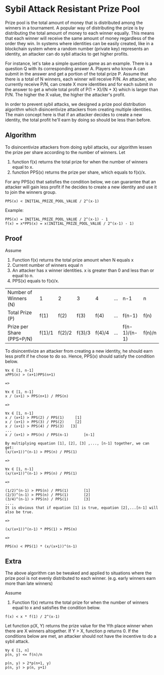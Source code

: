 # Sybil Attack Resistant Prize Pool

Prize pool is the total amount of money that is distributed among the winners in a tournament. A popular way of distributing the prize is by distributing the total amount of money to each winner equally. This means that each winner will receive the same amount of money regardless of the order they win. In systems where identities can be easily created, like in a blockchain system where a random number (private key) represents an identity, an attacker can do sybil attacks to get higher profits. 

For instance, let's take a simple question game as an example. There is a question Q with its corresponding answer A. Players who know A can submit in the answer and get a portion of the total prize P. Assume that there is a total of N winners, each winner will receive P/N. An attacker, who currently receive P/N, can create X more identities and for each submit in the answer to get a whole total profit of P(1 + X)/(N + X) which is larger than P/N. The higher the X value, the higher the attacker's profit.

In order to prevent sybil attacks, we designed a prize pool distribution algorithm which disincentivize attackers from creating multiple identities. The main concept here is that if an attacker decides to create a new identity, the total profit he'll earn by doing so should be less than before.

## Algorithm
To disincentivize attackers from doing sybil attacks, our algorithm lessen the prize per share according to the number of winners. 
Let 
1. function f(x) returns the total prize for when the number of winners equal to x. 
2. function PPS(x) returns the prize per share, which equals to f(x)/x.

For any PPS(x) that satisfies the condition below, we can guarantee that an attacker will gain less profit if he decides to create a new identity and use it to join the winners group.
```
PPS(x) < INITIAL_PRIZE_POOL_VALUE / 2^(x-1)
```

Example:

```
PPS(x) = INITIAL_PRIZE_POOL_VALUE / 2^(x-1) - 1
f(x) = x*PPS(x) = x(INITIAL_PRIZE_POOL_VALUE / 2^(x-1) - 1)
```


## Proof
Assume
1. Function f(x) returns the total prize amount when N equals x  
2. Current number of winners equal n
3. An attacker has x winner identities. x is greater than 0 and less than or equal to n.
4. PPS(x) equals to f(x)/x.


|  |  |  |  |  | | | |
| --- | --- | --- | --- | --- | --- | --- | --- |
| Number of Winners (N)| 1 | 2 | 3 | 4 | ... | n-1 | n | 
| Total Prize (P) | f(1) | f(2) | f(3) | f(4) | ... | f(n-1) | f(n) |
| Prize per Share (PPS=P/N) | f(1)/1 | f(2)/2 | f(3)/3 | f(4)/4 | ... | f(n-1)/(n-1) | f(n)/n |

To disincentivize an attacker from creating a new identity, he should earn less profit if he chose to do so. Hence, PPS(x) should satisfy the condition below.

```
∀x ∈ [1, n-1]
xPPS(n) > (x+1)PPS(n+1)

=>

∀x ∈ [1, n-1]
x / (x+1) > PPS(n+1) / PPS(n)

=>

∀x ∈ [1, n-1]
x / (x+1) > PPS(2) / PPS(1)     [1]
x / (x+1) > PPS(3) / PPS(2)     [2]
x / (x+1) > PPS(4) / PPS(3)   [3]
...
x / (x+1) > PPS(n) / PPS(n-1)       [n-1]

By multiplying equation [1], [2], [3] ,..., [n-1] together, we can get:
(x/(x+1))^(n-1) > PPS(n) / PPS(1)

=>

∀x ∈ [1, n-1]
(x/(x+1))^(n-1) > PPS(n) / PPS(1)

=>

(1/2)^(n-1) > PPS(n) / PPS(1)       [1]
(2/3)^(n-1) > PPS(n) / PPS(1)       [2]
(3/4)^(n-1) > PPS(n) / PPS(1)       [3]
....
It is obvious that if equation [1] is true, equation [2],...[n-1] will also be true.

=> 

(x/(x+1))^(n-1) * PPS(1) > PPS(n)

=>

PPS(n) < PPS(1) * (x/(x+1))^(n-1)
```

## Extra
The above algorithm can be tweaked and applied to situations where the prize pool is not evenly distributed to each winner. (e.g. early winners earn more than late winners)

Assume
1. Function f(x) returns the total prize for when the number of winners equal to x and satisfies the condition below.
```
f(x) < x * f(1) / 2^(x-1)
```

Let function p(X, Y) returns the prize value for the Yth place winner when there are X winners altogether. If Y > X, function p returns 0. If the conditions below are met, an attacker should not have the incentive to do a sybil attack.
```
∀y ∈ [1, n]
p(n, y) <= f(n)/n

p(n, y) > 2*p(n+1, y)
p(n, y) > p(n, y+1)
```

